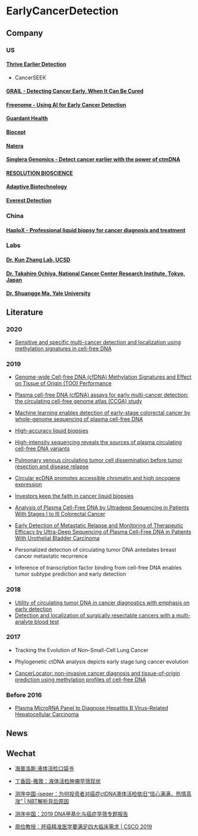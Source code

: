 # EarlyCancerDetection

## Company

### US

#### [Thrive Earlier Detection](https://thrivedetect.com/)
* CancerSEEK

#### [GRAIL - Detecting Cancer Early, When It Can Be Cured](https://grail.com/)

#### [Freenome - Using AI for Early Cancer Detection](https://www.freenome.com/)

#### [Guardant Health](https://guardanthealth.com/)

#### [Biocept](https://biocept.com/)

#### [Natera](https://www.natera.com/)

#### [Singlera Genomics - Detect cancer earlier with the power of ctmDNA](https://singleraoncology.com/)

#### [RESOLUTION BIOSCIENCE](http://www.resolutionbio.com/)

#### [Adaptive Biotechnology](https://www.adaptivebiotech.com/)

#### [Everest Detection](https://everestdetection.com/)


### China

#### [HaploX - Professional liquid biopsy for cancer diagnosis and treatment](https://www.haplox.com/)

### Labs

#### [Dr. Kun Zhang Lab, UCSD](http://genome-tech.ucsd.edu/ZhangLab/)

#### [Dr. Takahiro Ochiya, National Cancer Center Research Institute, Tokyo, Japan](https://www.researchgate.net/profile/Takahiro_Ochiya/research)

#### [Dr. Shuangge Ma, Yale University](https://publichealth.yale.edu/profile/shuangge_ma/)

## Literature

### 2020

* [Sensitive and specific multi-cancer detection and localization using methylation signatures in cell-free DNA](https://www.annalsofoncology.org/article/S0923-7534(20)36058-0/fulltext)

### 2019

* [Genome-wide Cell-free DNA (cfDNA) Methylation Signatures and Effect on Tissue of Origin (TOO) Performance](https://grail.com/wp-content/uploads/ASCO_2019_CCGA2_Liu_Poster_Final.pdf)

* [Plasma cell-free DNA (cfDNA) assays for early multi-cancer detection: the circulating cell-free genome atlas (CCGA) study](https://grail.com/wp-content/uploads/2018/10/ESMO_2018_Liu_CCGA1_Test_ORP_Final.pdf)

* [Machine learning enables detection of early-stage colorectal cancer by whole-genome sequencing of plasma cell-free DNA](https://bmccancer.biomedcentral.com/articles/10.1186/s12885-019-6003-8)

* [High-accuracy liquid biopsies](https://www.nature.com/articles/s41591-019-0690-1)  

* [High-intensity sequencing reveals the sources of plasma circulating cell-free DNA variants](https://www.nature.com/articles/s41591-019-0652-7)  

* [Pulmonary venous circulating tumor cell dissemination before tumor resection and disease relapse](https://www.nature.com/articles/s41591-019-0593-1)  

* [Circular ecDNA promotes accessible chromatin and high oncogene expression](https://www.nature.com/articles/s41586-019-1763-5)  

* [Investors keep the faith in cancer liquid biopsies](https://www.nature.com/articles/d41587-019-00022-7)  

* [Analysis of Plasma Cell-Free DNA by Ultradeep Sequencing in Patients With Stages I to III Colorectal Cancer](https://jamanetwork.com/journals/jamaoncology/fullarticle/2733132)

* [Early Detection of Metastatic Relapse and Monitoring of Therapeutic Efficacy by Ultra-Deep Sequencing of Plasma Cell-Free DNA in Patients With Urothelial Bladder Carcinoma](https://ascopubs.org/doi/full/10.1200/JCO.18.02052?url_ver=Z39.88-2003&rfr_id=ori:rid:crossref.org&rfr_dat=cr_pub%3dpubmed)

* Personalized detection of circulating tumor DNA antedates breast cancer metastatic recurrence  

* Inference of transcription factor binding from cell-free DNA enables tumor subtype prediction and early detection  

### 2018

* [Utility of circulating tumor DNA in cancer diagnostics with emphasis on early detection](https://bmcmedicine.biomedcentral.com/articles/10.1186/s12916-018-1157-9)
* [Detection and localization of surgically resectable cancers with a multi-analyte blood test](https://science.sciencemag.org/content/359/6378/926)

### 2017

* Tracking the Evolution of Non–Small-Cell Lung Cancer  

* Phylogenetic ctDNA analysis depicts early stage lung cancer evolution  

* [CancerLocator: non-invasive cancer diagnosis and tissue-of-origin prediction using methylation profiles of cell-free DNA](https://genomebiology.biomedcentral.com/articles/10.1186/s13059-017-1191-5)  

### Before 2016

* [Plasma MicroRNA Panel to Diagnose Hepatitis B Virus–Related Hepatocellular Carcinoma](https://ascopubs.org/doi/10.1200/JCO.2011.38.2697)


## News


## Wechat
* [海普洛斯:液体活检口袋书](https://bookdown.org/youcai/Liquid_biopsy_PocketBook/what-is-liquid-biopsy.html)
* [丁香园-雅敦：液体活检肿瘤早筛现状](https://mp.weixin.qq.com/s/KtARYODUocv9tLFKGb7D2w)  

* [测序中国-iseqer：为何投资者对癌症ctDNA液体活检依旧“信心满满，热情高涨” | NBT解析背后原因](https://mp.weixin.qq.com/s/XbXB8cpw1uMQMId7uIirfA)  
* [测序中国：2019 DNA甲基化与癌症早筛专题报告](https://admin.tj.seqchina.cn/download/9) 

* [周俭教授：肝癌精准医学要满足四大临床需求 | CSCO 2019](https://xueqiu.com/1912517390/133186773)  
